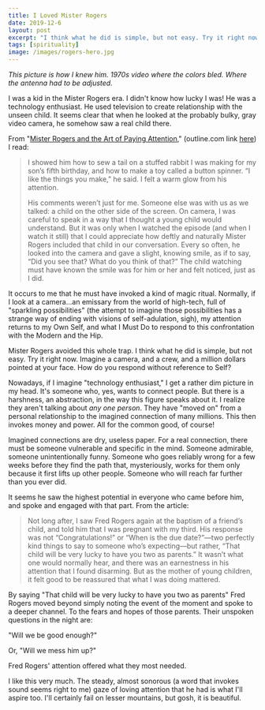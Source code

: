 ```yaml
---
title: I Loved Mister Rogers
date: 2019-12-6
layout: post
excerpt: "I think what he did is simple, but not easy. Try it right now. Imagine a camera, and a crew, and a million dollars pointed at your face. How do you respond without reference to Self?"
tags: [spirituality]
image: /images/rogers-hero.jpg
---
```


*This picture is how I knew him. 1970s video where the colors bled.
Where the antenna had to be adjusted.*

I was a kid in the Mister Rogers era. I didn't know how lucky I was!
He was a technology enthusiast. He used television to create relationship
with the unseen child. It seems clear that when he looked at the
probably bulky, gray video camera, he somehow saw a real child there.

From "[Mister Rogers and the Art of Paying Attention](https://www.theatlantic.com/family/archive/2019/12/mister-rogers-attention/603106/),"
(outline.com link [here](https://outline.com/aZXJTa)) I read:

> I showed him how to sew a tail on a stuffed rabbit I was making for my son’s
> fifth birthday, and how to make a toy called a button spinner. “I like the
> things you make,” he said. I felt a warm glow from his attention.
>
> His comments weren’t just for me. Someone else was with us as we talked: a
> child on the other side of the screen. On camera, I was careful to speak in a
> way that I thought a young child would understand. But it was only when I
> watched the episode (and when I watch it still) that I could appreciate how
> deftly and naturally Mister Rogers included that child in our conversation.
> Every so often, he looked into the camera and gave a slight, knowing smile, as
> if to say, “Did you see that? What do you think of that?” The child watching
> must have known the smile was for him or her and felt noticed, just as I did.

It occurs to me that he must have invoked a kind of magic ritual.
Normally, if I look at a camera...an emissary from the world of high-tech,
full of "sparkling possibilities" (the attempt to imagine those possibilities
has a strange way of ending with visions of self-adulation, sigh), my
attention returns to my Own Self, and what I Must Do to respond to this
confrontation with the Modern and the Hip.

Mister Rogers avoided this whole trap. I think what he did is simple, but
not easy. Try it right now. Imagine a camera, and a crew, and a million
dollars pointed at your face. How do you respond without reference to
Self?

Nowadays, if I imagine "technology enthusiast," I get a rather dim picture in
my head.
It's someone who, yes, wants to connect people. But there is a harshness,
an abstraction, in the way this figure speaks about it.
I realize they aren't talking about *any one person*. They have "moved on"
from a personal relationship to the imagined connection of many millions.
This then invokes money and power. All for the common good, of course!

Imagined connections are dry, useless paper. For a real connection,
there must be someone vulnerable and specific in the mind. Someone
admirable, someone unintentionally funny. Someone who goes reliably
wrong for a few weeks before they find the path that, mysteriously,
works for them only because it first lifts up other people.
Someone who will reach far further than you ever did.

It seems he saw the highest potential in everyone who came before him,
and spoke and engaged with that part. From the article:

> Not long after, I saw Fred Rogers again at the baptism of a friend’s child,
> and told him that I was pregnant with my third. His response was not
> “Congratulations!” or “When is the due date?”—two perfectly kind things to
> say to someone who’s expecting—but rather, “That child will be very lucky to
> have you two as parents.” It wasn’t what one would normally hear, and there
> was an earnestness in his attention that I found disarming. But as the mother
> of young children, it felt good to be reassured that what I was doing
> mattered.

By saying "That child will be very lucky to have you two as parents"
Fred Rogers moved beyond simply noting the event of the moment and
spoke to a deeper channel. To the fears and hopes of those parents.
Their unspoken questions in the night are:

"Will we be good enough?"

Or, "Will we mess him up?"

Fred Rogers' attention offered what they most needed.

I like this very much. The steady, almost sonorous (a word that invokes sound
seems right to me) gaze of
loving attention that he had is what I'll aspire too. I'll certainly fail on
lesser mountains, but gosh, it is beautiful.

